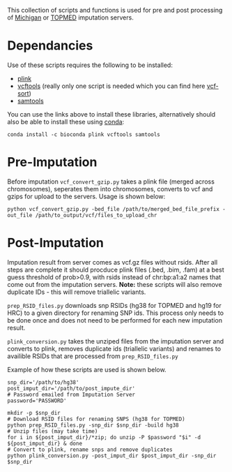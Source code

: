 This collection of scripts and functions is used for pre and post processing of [Michigan](https://imputation.biodatacatalyst.nhlbi.nih.gov/) or [TOPMED](https://imputation.biodatacatalyst.nhlbi.nih.gov/#!) imputation servers. 



# Dependancies
Use of these scripts requires the following to be installed:

* [plink](https://www.cog-genomics.org/plink/)
* [vcftools](https://github.com/vcftools/vcftools) (really only one script is needed which you can find here [vcf-sort](https://github.com/vcftools/vcftools/blob/master/src/perl/vcf-sort))
* [samtools](https://www.htslib.org/download/)

You can use the links above to install these libraries, alternatively should also be able to install these using [conda](https://docs.conda.io/projects/conda/en/latest/user-guide/install/index.html#installing-conda-on-a-system-that-has-other-python-installations-or-packages):
```
conda install -c bioconda plink vcftools samtools
```


# Pre-Imputation

Before imputation `vcf_convert_gzip.py` takes a plink file (merged across chromosomes), seperates them into chromosomes, converts to vcf and gzips for upload to the servers. Usage is shown below:

```
python vcf_convert_gzip.py -bed_file /path/to/merged_bed_file_prefix -out_file /path/to_output/vcf/files_to_upload_chr
```

# Post-Imputation

Imputation result from server comes as vcf.gz files without rsids. After all steps are complete it should procduce plink files (.bed, .bim, .fam) at a best guess threshold of prob>0.9, with rsids instead of chr:bp:a1:a2 names that come out from the imputation servers. **Note:** these scripts will also remove duplicate IDs - this will remove triallelic variants. 

`prep_RSID_files.py` downloads snp RSIDs (hg38 for TOPMED and hg19 for HRC) to a given directory for renaming SNP ids. This process only needs to be done once and does not need to be performed for each new imputation result.

`plink_conversion.py` takes the unziped files from the imputation server and converts to plink, removes duplicate ids (triallelic variants) and renames to availible RSIDs that are processed from `prep_RSID_files.py`

Example of how these scripts are used is shown below.


```
snp_dir='/path/to/hg38'
post_imput_dir='/path/to/post_impute_dir'
# Password emailed from Imputation Server
password='PASSWORD' 

mkdir -p $snp_dir
# Download RSID files for renaming SNPS (hg38 for TOPMED)
python prep_RSID_files.py -snp_dir $snp_dir -build hg38
# Unzip files (may take time)
for i in ${post_imput_dir}/*zip; do unzip -P $password "$i" -d ${post_imput_dir} & done
# Convert to plink, rename snps and remove duplicates
python plink_conversion.py -post_imput_dir $post_imput_dir -snp_dir $snp_dir
```